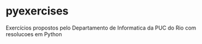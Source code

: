 # pyexercises
Exercícios propostos pelo Departamento de Informatica da PUC do Rio com resolucoes em Python
